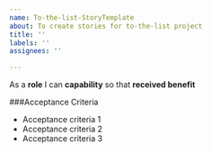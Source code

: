 ```yaml
---
name: To-the-list-StoryTemplate
about: To create stories for to-the-list project
title: ''
labels: ''
assignees: ''

---
```


As a **role** I can **capability** so that **received benefit**

###Acceptance Criteria

- Acceptance criteria 1
- Acceptance criteria 2
- Acceptance criteria 3
